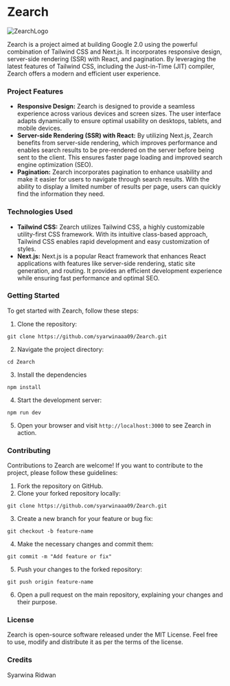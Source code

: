 # Zearch

![ZearchLogo](https://github.com/syarwinaaa09/Zearch/assets/114587158/53f48bc5-a987-41c6-bcd7-7cabe12a6029)

Zearch is a project aimed at building Google 2.0 using the powerful combination of Tailwind CSS and Next.js. It incorporates responsive design, server-side rendering (SSR) with React, and pagination. By leveraging the latest features of Tailwind CSS, including the Just-in-Time (JIT) compiler, Zearch offers a modern and efficient user experience.

### Project Features
* **Responsive Design:** Zearch is designed to provide a seamless experience across various devices and screen sizes. The user interface adapts dynamically to ensure optimal usability on desktops, tablets, and mobile devices.
* **Server-side Rendering (SSR) with React:** By utilizing Next.js, Zearch benefits from server-side rendering, which improves performance and enables search results to be pre-rendered on the server before being sent to the client. This ensures faster page loading and improved search engine optimization (SEO).
* **Pagination:** Zearch incorporates pagination to enhance usability and make it easier for users to navigate through search results. With the ability to display a limited number of results per page, users can quickly find the information they need.

### Technologies Used
* **Tailwind CSS:** Zearch utilizes Tailwind CSS, a highly customizable utility-first CSS framework. With its intuitive class-based approach, Tailwind CSS enables rapid development and easy customization of styles.
* **Next.js:** Next.js is a popular React framework that enhances React applications with features like server-side rendering, static site generation, and routing. It provides an efficient development experience while ensuring fast performance and optimal SEO.

### Getting Started
To get started with Zearch, follow these steps:
1. Clone the repository:
```
git clone https://github.com/syarwinaaa09/Zearch.git
```
2. Navigate the project directory:
```
cd Zearch
```
3. Install the dependencies
```
npm install
```
4. Start the development server:
```
npm run dev
```
5. Open your browser and visit `http://localhost:3000` to see Zearch in action.

### Contributing
Contributions to Zearch are welcome! If you want to contribute to the project, please follow these guidelines:
1. Fork the repository on GitHub.
2. Clone your forked repository locally:
```
git clone https://github.com/syarwinaaa09/Zearch.git
```
3. Create a new branch for your feature or bug fix:
```
git checkout -b feature-name
```
4. Make the necessary changes and commit them:
```
git commit -m "Add feature or fix"
```
5. Push your changes to the forked repository:
```
git push origin feature-name
```
6. Open a pull request on the main repository, explaining your changes and their purpose.

### License
Zearch is open-source software released under the MIT License. Feel free to use, modify and distribute it as per the terms of the license.

### Credits
Syarwina Ridwan
